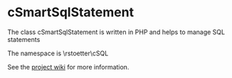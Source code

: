 # cSmartSqlStatement

The class cSmartSqlStatement is written in PHP and helps to manage SQL statements

The namespace is \\rstoetter\\cSQL

See the [project wiki](https://github.com/rstoetter/cSmartSqlStatement/wiki) for more information.

